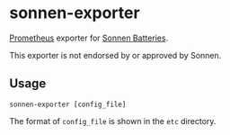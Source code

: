 # sonnen-exporter
[Prometheus](https://prometheus.io) exporter for [Sonnen Batteries](https://sonnen-batterie.com/en-us/sonnenbatterie).

This exporter is not endorsed by or approved by Sonnen.

## Usage

```
sonnen-exporter [config_file]
```

The format of `config_file` is shown in the `etc` directory.
